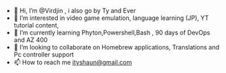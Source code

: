 - 👋 Hi, I’m @Virdjin , i also go by Ty and Ever
- 👀 I’m interested in video game emulation, language learning (JP), YT tutorial content,
- 🌱 I’m currently learning Phyton,Powershell,Bash , 90 days of DevOps and AZ 400
- 💞️ I’m looking to collaborate on Homebrew applications, Translations and Pc controller support
- 📫 How to reach me ityshaun@gmail.com

<!---
Virdjin/Virdjin is a ✨ special ✨ repository because its `README.md` (this file) appears on your GitHub profile.
You can click the Preview link to take a look at your changes.
--->
